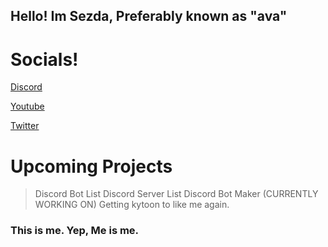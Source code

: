 ## Hello! Im Sezda, Preferably known as "ava"

# Socials!

[Discord](https://discord.gg/Km3Qq2rkmW)

[Youtube](https://m.youtube.com/channel/UCVsYboEOhTVw22qcQ-slnsw)

[Twitter](https://mobile.twitter.com/1337Ava)

# Upcoming Projects

> Discord Bot List
> Discord Server List
> Discord Bot Maker (CURRENTLY WORKING ON)
> Getting kytoon to like me again.

### This is me. Yep, Me is me.
